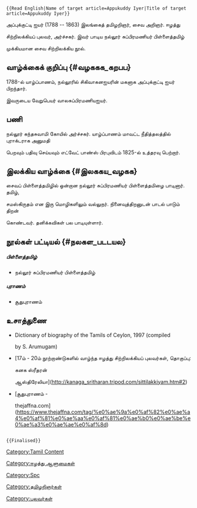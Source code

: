 ```{=mediawiki}
{{Read English|Name of target article=Appukuddy Iyer|Title of target article=Appukuddy Iyer}}
```
அப்புக்குட்டி ஐயர் (1788 -- 1863) இலங்கைத் தமிழறிஞர், சைவ அறிஞர். ஈழத்து
சிற்றிலக்கியப் புலவர், அர்ச்சகர். இவர் பாடிய நல்லூர் சுப்பிரமணியர் பிள்ளைத்தமிழ்
முக்கியமான சைவ சிற்றிலக்கிய நூல்.

## வாழ்க்கைக் குறிப்பு {#வழககக_கறபப}

1788-ல் யாழ்ப்பாணம், நல்லூரில் சிகிவாகனஐயரின் மகனாக அப்புக்குட்டி ஐயர் பிறந்தார்.
இவருடைய வேறுபெயர் வாலசுப்பிரமணியஐயர்.

## பணி

நல்லூர் கந்தசுவாமி கோயில் அர்ச்சகர். யாழ்ப்பாணம் மாவட்ட நீதித்தலத்தில் புராக்டராக அனுமதி
பெறவும் பதிவு செய்யவும் எட்வேட் பாண்ஸ் பிரபுவிடம் 1825-ல் உத்தரவு பெற்றார்.

## இலக்கிய வாழ்க்கை {#இலககய_வழகக}

சைவப் பிள்ளைத்தமிழில் ஒன்றான நல்லூர் சுப்பிரமணியர் பிள்ளைத்தமிழை பாடினார். தமிழ்,
சமஸ்கிருதம் என இரு மொழிகளிலும் வல்லுநர். நினைவுத்திறனுடன் பாடல் பாடும் திறன்
கொண்டவர். தனிக்கவிகள் பல பாடியுள்ளார்.

## நூல்கள் பட்டியல் {#நலகள_படடயல}

##### பிள்ளைத்தமிழ்

-   நல்லூர் சுப்பிரமணியர் பிள்ளைத்தமிழ்

##### புராணம்

-   சூதுபுராணம்

## உசாத்துணை

-   Dictionary of biography of the Tamils of Ceylon, 1997 (compiled
    by S. Arumugam)
-   [17ம் - 20ம் நூற்றாண்டுகளில் வாழ்ந்த ஈழத்து சிற்றிலக்கியப் புலவர்கள், தொகுப்பு:
    கனக ஸ்ரீதரன்
    ஆஸ்திரேலியா](http://kanaga_sritharan.tripod.com/sittilakkiyam.htm#2)
-   [சூதுபுராணம் -
    thejaffna.com](https://www.thejaffna.com/tag/%e0%ae%9a%e0%af%82%e0%ae%a4%e0%af%81%e0%ae%aa%e0%af%81%e0%ae%b0%e0%ae%be%e0%ae%a3%e0%ae%ae%e0%af%8d)

```{=mediawiki}
{{Finalised}}
```
[Category:Tamil Content](Category:Tamil_Content "wikilink")
[Category:ஈழத்து ஆளுமைகள்](Category:ஈழத்து_ஆளுமைகள் "wikilink")
[Category:Spc](Category:Spc "wikilink")
[Category:தமிழறிஞர்கள்](Category:தமிழறிஞர்கள் "wikilink")
[Category:புலவர்கள்](Category:புலவர்கள் "wikilink")
